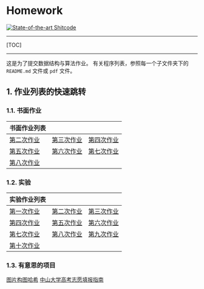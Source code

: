 # Homework   
[![State-of-the-art Shitcode](https://img.shields.io/static/v1?label=State-of-the-art&message=Shitcode&color=7B5804)](https://github.com/trekhleb/state-of-the-art-shitcode)

---
[TOC]

---

这是为了提交数据结构与算法作业。
有关程序列表，参照每一个子文件夹下的 `README.md` 文件或 `pdf` 文件。

##  1. <a name='作业列表的快速跳转'></a>作业列表的快速跳转
###  1.1. <a name='书面作业'></a>书面作业

|书面作业列表|||
|-|-|-|
|[第二次作业](书面作业/02.pdf) |[第三次作业](书面作业/03.pdf) |[第四次作业](书面作业/04.pdf)|
|[第五次作业](书面作业/05.pdf) |[第六次作业](书面作业/06.pdf) |[第七次作业](书面作业/07.pdf)|
|[第八次作业](书面作业/08.pdf) |

###  1.2. <a name='实验'></a>实验
|实验作业列表|||
|-|-|-|
|[第一次作业](实验/01)|[第二次作业](实验/02)|[第三次作业](实验/03)|
|[第四次作业](实验/04)|[第五次作业](实验/05)|[第六次作业](实验/06)|
|[第七次作业](实验/07)|[第八次作业](实验/08)|[第九次作业](实验/09)|
|[第十次作业](实验/10)|

###  1.3. <a name="有意思的项目"></a>有意思的项目
[图片构图哈希](Project/PicStruHash/实验报告.md)
[中山大学高考志愿填报指南](Project/高考分析/report.md)